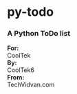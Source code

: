 # py-todo
### A Python ToDo list
**For:**<br>CoolTek<br>
**By:**<br>CoolTek6<br>
**From:**<br>TechVidvan.com<br>
